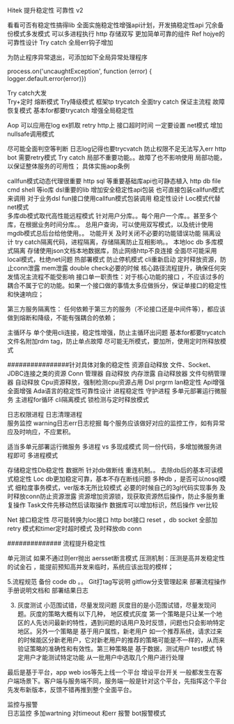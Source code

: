Hitek 提升稳定性 可靠性 v2



看看可否有稳定性搞得lib
全面实施稳定性增强api计划，开发搞稳定性api
冗余备份模式多发模式 可以多进程执行 http 存储双写
更加简单可靠的组件
Ref hojye的可靠性设计
Try catch
全局err钩子增加

为防止程序异常退出，可添加如下全局异常处理程序


 
process.on('uncaughtException', function (error) {
  logger.default.error(error)})

Try catch大发  
Try+定时 熔断模式
Try降级模式
框架tp trycatch
全面try catch  保证主流程 故障恢复模式
基本for都要trycatch 增强全局稳定性


Aop 可以应用在log ex抓取 retry http上
接口超时时间 一定要设置  net模式
增加nullsafe调用模式

尽可能全面判空等判断
日志log记得也要trycvatch 防止权限不足无法写入err
http bot 需要retry模式
Try catch 局部不重要功能。。故障了也不影响使用
局部功能，以保证整体服务的可用性；
具体实施aop条例

callfun模式动态代理很重要
http sql 等重要基础库api也可静态植入
http db file cmd shell  等io库 dsl重要的lib 增加安全稳定性api包装
也可直接包装callfun模式来调用
对于业务dsl fun接口使用callfun模式包装调用
稳定性设计
Loc模式代替net模式   
多库db模式取代高性能远程模式
针对用户分库。。每个用户一个库。。甚至多个库，在根据业务时间分库。。
总用户查询，可以使用双写模式，以及统计使用mgdb模式总后台给他使用。。
功能开关  及时关闭不必要的功能错误功能
隔离设计  try catch隔离代码，进程隔离，存储隔离防止互相影响。。
本地loc db 多库模式隔离
存储使用json文档本地数据库，防止网络http不良连接
全面尽可能采用local模式，杜绝net问题
热部署模式  防止停机模式  cli重新启动
定时释放资源，防止conn泄露  mem泄露
double check必要的时候
核心路径流程提升，确保任何突发情况主流程不能受影响
接口单一职责性：对于核心功能的接口
，不应该过多的耦合不属于它的功能。如果一个接口做的事情太多应做拆分，保证单接口的稳定性和快速响应；

第三方服务隔离性：
任何依赖于第三方的服务（不论接口还是中间件等），都应该做到熔断和降级，不能有强耦合的依赖；

主循环与 单个使用cli连接，稳定性增强，防止主循环出问题
基本for都要trycatch
文件名附加rdm tag，防止单点故障
尽可能无所模式，要加所，使用定时所释放模式

################针对具体对象的稳定性
资源自动释放
文件、Socket、JDBC连接之类的资源
Conn 管理器 自动释放
内存泄露 自动释放器
文件句柄管理器 自动释放
Cpu资源释放，强制检测cpu资源占用
Dsl prgrm lan稳定性
Api增强全面增强
Ada语言的稳定性可靠性设计
进程稳定性 守护进程 
多单元部署运行微服务
主进程for循环 cli隔离模式
锁检测与定时释放模式

日志权限进程
日志清理进程  
服务监控   warning日志err日志挖掘
每个服务应该做好对应的监控工作，如有异常应及时响应，不应累积。


适当多单元部署运行微服务
多进程 vs 多现成模式
同一份代码，多增加微服务进程即可 多进程模式

存储稳定性Db稳定性 数据所
针对db做断线 重连机制。。
去除db后的基本可读模式稳定性
Loc db更加稳定可靠，基本不存在断线问题
多种db  ，是否可以nosql模式
细粒度事务模式，ver版本无所比较模式
必要的时候自己的3gl代码实现事务
及时释放conn防止资源泄露
资源增加资源锁，现获取资源然后操作，防止多服务重复操作
Task文件先移动然后读取操作
数据库可以增加标识，然后操作 ver比较

Net 接口稳定性
尽可能转换为loc接口
http bot接口 reset   ，db socket
全部加retry 模式和timer定时超时模式
及时释放db conn

############## 流程提升稳定性

单元测试
如果不通过则err抛出  aersset断言模式
压测机制：压测是高并发稳定性的试金石
，能提前预知高并发来临时，系统应该出现的模样；


5.流程规范
备份 code db 。。
Git打tag写说明  gitflow分支管理起来
部署流程操作手册说明文档和
部署结果日志


3. 灰度测试 小范围试错，尽量发现问题
灰度目的是小范围试错，尽量发现问题。灰度的策略大概有以下几种，
地区模式灰度
第一个策略是只让某一个地区的人先访问最新的特性，遇到问题的话用户及时反馈，问题也只会影响特定地区。另外一个策略是
基于用户属性，新老用户
如一个推荐系统，请求过来的时候能区分新老用户，它对新老用户的推荐的策略可能是不一样的，从而来验证策略的准确性和有效性。第三种策略是
基于数据，测试用户 test模式 特定用户才能测试特定功能
从一批用户中选取几个用户进行处理


最后是基于平台，app web ios等先上线一个平台 增设平台开关
一般都发生在客户端场景下。客户端与服务端不同，服务端一般是针对这个平台，先指挥这个平台先发布新版本，反馈不错再推到整个全面平台。

监控与报警  
日志监控
多加wartning 对timeout 和err
报警  bot报警模式

